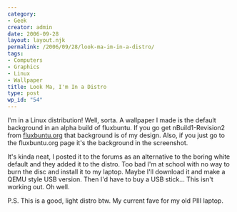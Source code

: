 ```yaml
---
category:
- Geek
creator: admin
date: 2006-09-28
layout: layout.njk
permalink: /2006/09/28/look-ma-im-in-a-distro/
tags:
- Computers
- Graphics
- Linux
- Wallpaper
title: Look Ma, I'm In a Distro
type: post
wp_id: "54"
---
```


I'm in a Linux distribution!  Well, sorta.  A wallpaper I made is the default background in an alpha build of fluxbuntu.  If you go get nBuild1-Revision2 from [fluxbuntu.org](http://fluxbuntu.org/) that background is of my design.  Also, if you just go to the fluxbuntu.org page it's the background in the screenshot.

It's kinda neat, I posted it to the forums as an alternative to the boring white default and they added it to the distro. Too bad I'm at school with no way to burn the disc and install it to my laptop.  Maybe I'll download it and make a QEMU style USB version.  Then I'd have to buy a USB stick... This isn't working out. Oh well.

P.S. This is a good, light distro btw.  My current fave for my old PIII laptop.
